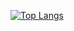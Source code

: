 [![Top Langs](https://github-readme-stats.vercel.app/api/top-langs/?username=tcosattini)](https://github.com/anuraghazra/github-readme-stats)
